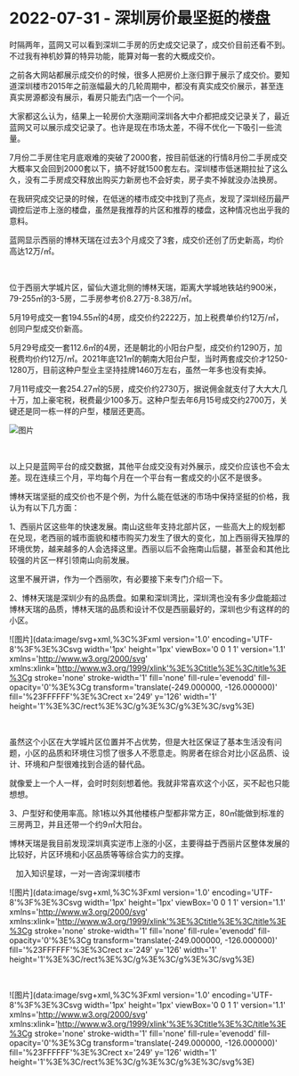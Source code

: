 # 2022-07-31 - 深圳房价最坚挺的楼盘

​时隔两年，蓝网又可以看到深圳二手房的历史成交记录了，成交价目前还看不到。不过我有神机妙算的特异功能，能算对每一套的大概成交价。

​之前各大网站都展示成交价的时候，很多人把房价上涨归罪于展示了成交价。要知道深圳楼市2015年之前涨幅最大的几轮周期中，都没有真实成交价展示，甚至连真实房源都没有展示，看房只能去门店一个一个问。  

大家都这么认为，​结果上一轮房价大涨期间深圳各大中介都把成交记录关了，最近蓝网又可以展示成交记录了。也许是现在市场太差，不得不优化一下吸引一些流量。

7月份二手房住宅月底艰难的突破了2000套，按目前低迷的行情8月份二手房成交大概率又会回到2000套以下，搞不好就1500套左右。深圳楼市低迷期拉扯了这么久，没有二手房成交释放出购买力新房也不会好卖，房子卖不掉就没办法换房。

​在我研究成交记录的时候，在低迷的楼市成交中找到了亮点，发现了深圳经历最严调控后逆市上涨的楼盘，虽然是我推荐的片区和推荐的楼盘，这种情况也出乎我的意料。

蓝网显示西丽的博林天瑞在过去3个月成交了3套，成交价还创了历史新高，均价高达12万/㎡。

​

位于西丽大学城片区，留仙大道北侧的博林天瑞，距离大学城地铁站约900米，79-255㎡的3-5房，二手房参考价8.27万-8.38万/㎡。

5月19号成交一套194.55㎡的4房，成交价约2222万，加上税费单价约12万/㎡，创同户型成交价新高。

5月29号成交一套112.6㎡的4房，还是朝北的小阳台户型，成交价约1290万，加税费均价约12万/㎡。2021年底121㎡的朝南大阳台户型，当时两套成交价才1250-1280万，目前这种户型业主坚持挂牌1460万左右，虽然一年多也没有卖掉。

7月11号成交一套254.27㎡的5房，成交价约2730万，据说佣金就支付了大大大几十万，加上豪宅税，税费最少100多万。这种户型去年6月15号成交约2700万，关键还是同一栋一样的户型，楼层还更高。

![图片](https://mmbiz.qpic.cn/mmbiz_jpg/ooPmibbMdwK0xE8Cf1lmJXUQe8Qzfh7Azvia44icD5Xnw9Yb4AW1lZ7nIoWzibwWNSeShKuXmUhBJS58NgX2537NuA/640?wx_fmt=jpeg&tp=webp&wxfrom=5&wx_lazy=1)

​

以上只是蓝网平台的成交数据，其他平台成交没有对外展示，成交价应该也不会太差。现在连续三个月，平均每个月在一个平台有一套成交的小区不是很多。

博林天瑞坚挺的成交价也不是个例，为什么能在低迷的市场中保持坚挺的价格，我认为有以下几方面：

1、西丽片区这些年的快速发展。南山这些年支持北部片区，一些高大上的规划都在兑现，老西丽的城市面貌和楼市购买力发生了很大的变化，加上西丽得天独厚的环境优势，越来越多的人会选择这里。西丽以后不会拖南山后腿，甚至会和其他比较强的片区一样引领南山向前发展。

这里不展开讲，作为一个西丽吹，有必要接下来专门介绍一下。

2、博林天瑞是深圳少有的品质盘。如果和深圳湾比，深圳湾也没有多少盘能超过博林天瑞的品质，博林天瑞的品质和设计不仅是西丽最好的，​深圳也少有这样的的小区。

![图片](data:image/svg+xml,%3C%3Fxml version='1.0' encoding='UTF-8'%3F%3E%3Csvg width='1px' height='1px' viewBox='0 0 1 1' version='1.1' xmlns='http://www.w3.org/2000/svg' xmlns:xlink='http://www.w3.org/1999/xlink'%3E%3Ctitle%3E%3C/title%3E%3Cg stroke='none' stroke-width='1' fill='none' fill-rule='evenodd' fill-opacity='0'%3E%3Cg transform='translate(-249.000000, -126.000000)' fill='%23FFFFFF'%3E%3Crect x='249' y='126' width='1' height='1'%3E%3C/rect%3E%3C/g%3E%3C/g%3E%3C/svg%3E)

​

虽然这个小区在大学城片区位置并不占优势，但是大社区保证了基本生活没有问题，小区的品质和环境住习惯了很多人不愿意走。购房者在综合对比小区品质、设计、环境和户型很难找到合适的替代品。

就像爱上一个人一样，会时时刻刻想着他。我就非常喜欢这个小区，买不起也只能想想。

3、户型好和使用率高。除1栋以外其他楼栋户型都非常方正，80㎡能做到标准的三房两卫，并且还带一个约9㎡大阳台。

博林天瑞是我目前发现深圳真实逆市上涨的小区，主要得益于西丽片区整体发展的比较好，片区环境和小区品质等等综合实力的支撑。

   加入知识星球，一对一咨询深圳楼市

![图片](data:image/svg+xml,%3C%3Fxml version='1.0' encoding='UTF-8'%3F%3E%3Csvg width='1px' height='1px' viewBox='0 0 1 1' version='1.1' xmlns='http://www.w3.org/2000/svg' xmlns:xlink='http://www.w3.org/1999/xlink'%3E%3Ctitle%3E%3C/title%3E%3Cg stroke='none' stroke-width='1' fill='none' fill-rule='evenodd' fill-opacity='0'%3E%3Cg transform='translate(-249.000000, -126.000000)' fill='%23FFFFFF'%3E%3Crect x='249' y='126' width='1' height='1'%3E%3C/rect%3E%3C/g%3E%3C/g%3E%3C/svg%3E)

​

![图片](data:image/svg+xml,%3C%3Fxml version='1.0' encoding='UTF-8'%3F%3E%3Csvg width='1px' height='1px' viewBox='0 0 1 1' version='1.1' xmlns='http://www.w3.org/2000/svg' xmlns:xlink='http://www.w3.org/1999/xlink'%3E%3Ctitle%3E%3C/title%3E%3Cg stroke='none' stroke-width='1' fill='none' fill-rule='evenodd' fill-opacity='0'%3E%3Cg transform='translate(-249.000000, -126.000000)' fill='%23FFFFFF'%3E%3Crect x='249' y='126' width='1' height='1'%3E%3C/rect%3E%3C/g%3E%3C/g%3E%3C/svg%3E)

​